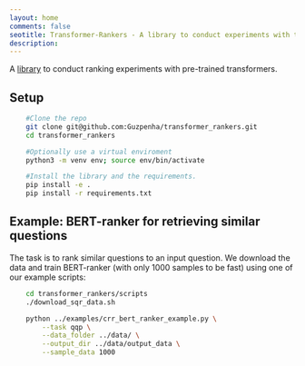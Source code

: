 ```yaml
---
layout: home
comments: false
seotitle: Transformer-Rankers - A library to conduct experiments with transformer-based rankers
description: 
---
```


A [library](https://github.com/Guzpenha/transformer_rankers) to conduct ranking experiments with pre-trained transformers.


## Setup
```bash
    #Clone the repo
    git clone git@github.com:Guzpenha/transformer_rankers.git
    cd transformer_rankers    

    #Optionally use a virtual enviroment
    python3 -m venv env; source env/bin/activate    

    #Install the library and the requirements.
    pip install -e .
    pip install -r requirements.txt
```

## Example: BERT-ranker for retrieving similar questions

The task is to rank similar questions to an input question. We download the data and train BERT-ranker (with only 1000 samples to be fast) using one of our example scripts:

```bash
    cd transformer_rankers/scripts
    ./download_sqr_data.sh

    python ../examples/crr_bert_ranker_example.py \
        --task qqp \
        --data_folder ../data/ \
        --output_dir ../data/output_data \
        --sample_data 1000
```
<!-- 
The output will be something like this:
```
   [...]
   2020-06-23 11:19:44,522 [INFO] Epoch 1 val nDCG@10: 0.245
   2020-06-23 11:19:44,522 [INFO] Predicting
   2020-06-23 11:19:44,523 [INFO] Starting evaluation on test.
   2020-06-23 11:20:03,678 [INFO] Test ndcg_cut_10: 0.3236
```

The experiment info will be saved at *../data/output_data*, where you can find the following files:
```bash
   /data/output_data/1/config.json
   /data/output_data/1/cout.txt
   /data/output_data/1/labels.csv
   /data/output_data/1/predictions.csv
   /data/output_data/1/run.json
```
You can easily aggregate the results of different experiment runs using */examples/crr_results_analyses_example.py*: -->



